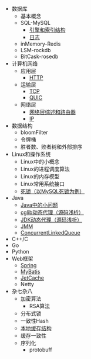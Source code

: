 * 数据库
	* 基本概念
    * SQL-MySQL
	    * [引擎和索引结构](MySQL的存储引擎和索引结构.md)
	    * [日志](MySQL的三大日志.md)
	* inMemory-Redis
	* LSM-rockdb
	* BitCask-rosedb
* 计算机网络
	* 应用层
		* [HTTP](HTTP.md)
	* 运输层
		* [TCP](/files/TCP.md)
		* [QUIC](QUIC.md)
  * 网络层
    * [网络层综述和路由器](/files/route.md)
    * [IP](IP.md)
* 数据结构
	* bloomFilter
	* 令牌桶
	* 胜者数、败者树和外部排序
* Linux和操作系统
	* Linux中的小概念
	* Linux的进程调度算法
	* Linux的内存模型
	* Linux常用系统接口
	* [死锁（以MySQL死锁为例）](files/死锁（以MySQL死锁为例）.md)
* Java
	* [Java中的小问题](files/Java中的小问题)
	* [cglib动态代理（源码浅析）](cglib动态代理.md)
	* [JDK动态代理（源码浅析）](JDK动态代理.md)
	* [JMM](files/JMM.md)
	* [ConcurrentLinkedQueue](files/ConcurrentLinkedQueue.md)
* C++/C
* Go
* Python
* Web框架
	* [Spring](files/Spring.md)
	* [MyBatis](files/MyBatis.md)
	* [JetCache](files/JetCache.md)
	* Netty
* 杂七杂八
	* 加密算法
		* RSA算法
	* 分布式锁
	* 一致性Hash
	* [本地缓存结构](files/LocalCache.md)
	* 缓存一致性
	* 序列化
		* protobuff